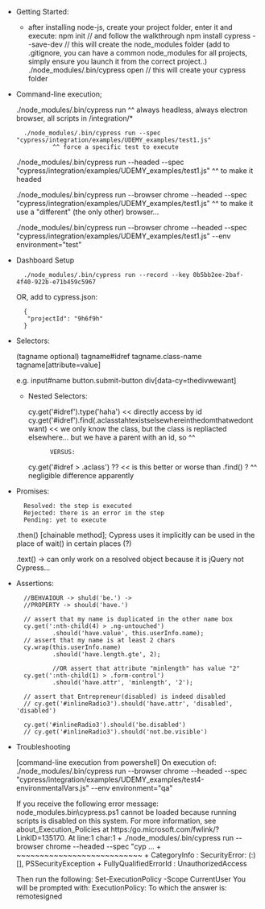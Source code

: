 - Getting Started:

	- after installing node-js, create your project folder, enter it and execute:
		npm init  						  // and follow the walkthrough
		npm install cypress --save-dev	  // this will create the node_modules folder 
												(add to .gitignore, you can have a common node_modules for all projects, simply ensure you launch it from the correct project..)
		./node_modules/.bin/cypress open  // this will create your cypress folder



- Command-line execution;

	./node_modules/.bin/cypress run
		^^ always headless, always electron browser, all scripts in /integration/* 

        ./node_modules/.bin/cypress run --spec "cypress/integration/examples/UDEMY_examples/test1.js"
                ^^ force a specific test to execute

	./node_modules/.bin/cypress run --headed --spec "cypress/integration/examples/UDEMY_examples/test1.js"
		^^ to make it headed

	./node_modules/.bin/cypress run --browser chrome --headed --spec "cypress/integration/examples/UDEMY_examples/test1.js"
                ^^ to make it use a "different" (the only other) browser...

	./node_modules/.bin/cypress run --browser chrome --headed --spec "cypress/integration/examples/UDEMY_examples/test1.js" --env environment="test"



- Dashboard Setup

		./node_modules/.bin/cypress run --record --key 0b5bb2ee-2baf-4f40-922b-e71b459c5967

	OR, add to cypress.json:

		{
 		 "projectId": "9h6f9h"
		}



- Selectors:

	(tagname optional)
	tagname#idref
	tagname.class-name
	tagname[attribute=value]


	e.g. 	input#name
		button.submit-button
		div[data-cy=thedivwewant]



    - Nested Selectors:

		cy.get('#idref').type('haha')  << directly access by id
		cy.get('#idref').find(.aclasstahtexistselsewhereinthedomthatwedontwant)  << we only know the class, but the class is repliacted elsewhere... but we have a parent with an id, so ^^

                VERSUS:
		cy.get('#idref > .aclass') ?? << is this better or worse than    .find() ?
				^^ negligible difference apparently			



- Promises:

		Resolved: the step is executed
		Rejected: there is an error in the step
		Pending: yet to execute

	.then() [chainable method]; Cypress uses it implicitly
		can be used in the place of wait() in certain places (?)


	.text() -> can only work on a resolved object because it is jQuery not Cypress...


- Assertions:

        //BEHVAIOUR -> shuld('be.') ->
        //PROPERTY -> should('have.')

        // assert that my name is duplicated in the other name box
        cy.get(':nth-child(4) > .ng-untouched')
                .should('have.value', this.userInfo.name);
        // assert that my name is at least 2 chars
        cy.wrap(this.userInfo.name)
                .should('have.length.gte', 2);

                //OR assert that attribute "minlength" has value "2"
        cy.get(':nth-child(1) > .form-control')
                .should('have.attr', 'minlength', '2');

        // assert that Entrepreneur(disabled) is indeed disabled
        // cy.get('#inlineRadio3').should('have.attr', 'disabled', 'disabled')

        cy.get('#inlineRadio3').should('be.disabled')
        // cy.get('#inlineRadio3').should('not.be.visible')



- Troubleshooting

	[command-line execution from powershell]
	On execution of:
		./node_modules/.bin/cypress run --browser chrome --headed --spec "cypress/integration/examples/UDEMY_examples/test4-environmentalVars.js" --env environment="qa"

	If you receive the following error message:
		node_modules\.bin\cypress.ps1 cannot be loaded
		because running scripts is disabled on this system. For more information, see about_Execution_Policies at
		https:/go.microsoft.com/fwlink/?LinkID=135170.
		At line:1 char:1
		+ ./node_modules/.bin/cypress run --browser chrome --headed --spec "cyp ...
		+ ~~~~~~~~~~~~~~~~~~~~~~~~~~~
    		+ CategoryInfo          : SecurityError: (:) [], PSSecurityException
    		+ FullyQualifiedErrorId : UnauthorizedAccess

	Then run the following:
		Set-ExecutionPolicy -Scope CurrentUser
	You will be prompted with:
		ExecutionPolicy:
	To which the answer is: 
		remotesigned

